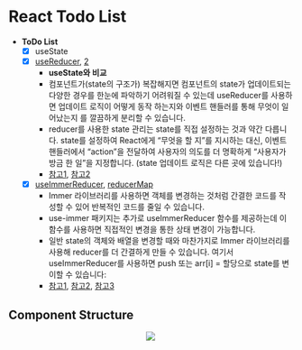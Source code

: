 # React Todo List

- **ToDo List**
  - [X] useState
  - [X] [useReducer](https://github.com/euijunh/react-todo/commit/494e7b13a6e310a3410dc232ab2db487c95093c8), [2](https://github.com/euijunh/react-todo/commit/5c7a2195cf4c2af813f6b440640cec77b3bd2481)
    - **useState와 비교**
    - 컴포넌트가(state의 구조가) 복잡해지면 컴포넌트의 state가 업데이트되는 다양한 경우를 한눈에 파악하기 어려워질 수 있는데 useReducer를 사용하면 업데이트 로직이 어떻게 동작 하는지와 이벤트 핸들러를 통해 무엇이 일어났는지 를 깔끔하게 분리할 수 있습니다.
    - reducer를 사용한 state 관리는 state를 직접 설정하는 것과 약간 다릅니다. state를 설정하여 React에게 “무엇을 할 지”를 지시하는 대신, 이벤트 핸들러에서 “action”을 전달하여 사용자의 의도를 더 명확하게 “사용자가 방금 한 일”을 지정합니다. (state 업데이트 로직은 다른 곳에 있습니다!)
    - [참고1](https://react-ko.dev/reference/react/useReducer), [참고2](https://react-ko.dev/learn/extracting-state-logic-into-a-reducer)
  - [X] [useImmerReducer](https://github.com/euijunh/react-todo/commit/2d3eb1eb4c86623d52434fa88f62e4d8b7a23214), [reducerMap](https://github.com/euijunh/react-todo/commit/5ca4823ab11c1ca0089d479264b2176d86a92794)
    - Immer 라이브러리를 사용하면 객체를 변경하는 것처럼 간결한 코드를 작성할 수 있어 반복적인 코드를 줄일 수 있습니다.
    - use-immer 패키지는 추가로 useImmerReducer 함수를 제공하는데 이 함수를 사용하면 직접적인 변경을 통한 상태 변경이 가능합니다.
    - 일반 state의 객체와 배열을 변경할 때와 마찬가지로 Immer 라이브러리를 사용해 reducer를 더 간결하게 만들 수 있습니다. 여기서 useImmerReducer를 사용하면 push 또는 arr[i] = 할당으로 state를 변이할 수 있습니다:
    - [참고1](https://react-ko.dev/reference/react/useReducer#examples-basic), [참고2](https://react-ko.dev/learn/extracting-state-logic-into-a-reducer#writing-concise-reducers-with-immer), [참고3](https://github.com/immerjs/use-immer#useimmerreducer)



## Component Structure
<p align="center">
  <img src="https://github.com/euijunh/react-todo/assets/52102634/89b856bb-1566-4245-af95-968331eceb67">
</p>
